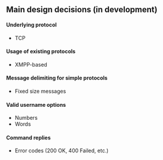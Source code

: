 ## Main design decisions (in development)
#### Underlying protocol
- TCP
#### Usage of existing protocols
- XMPP-based
#### Message delimiting for simple protocols
- Fixed size messages
#### Valid username options
- Numbers
- Words
#### Command replies
- Error codes (200 OK, 400 Failed, etc.)
